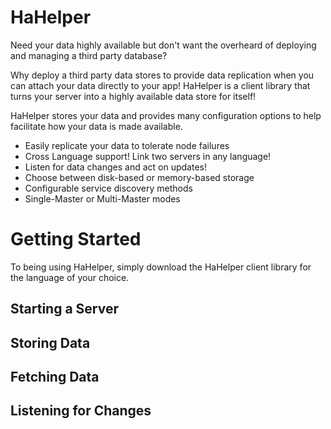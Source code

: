 # HaHelper

Need your data highly available but don't want the overheard of deploying and managing a third party database?

Why deploy a third party data stores to provide data replication when you can attach your data directly to your app!
HaHelper is a client library that turns your server into a highly available data store for itself!

HaHelper stores your data and provides many configuration options to help facilitate how your data is made available.

- Easily replicate your data to tolerate node failures
- Cross Language support! Link two servers in any language!
- Listen for data changes and act on updates!
- Choose between disk-based or memory-based storage
- Configurable service discovery methods
- Single-Master or Multi-Master modes 

# Getting Started

To being using HaHelper, simply download the HaHelper client library for the language of your choice.

## Starting a Server
## Storing Data
## Fetching Data
## Listening for Changes